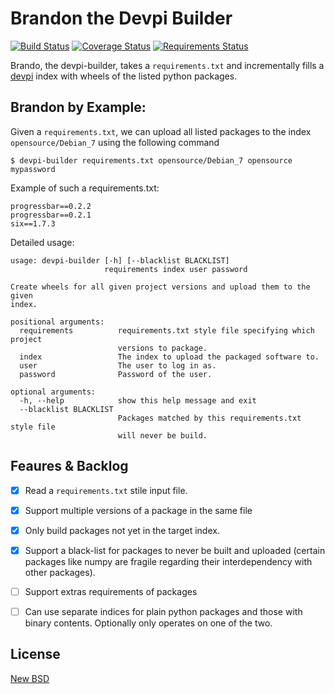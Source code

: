 Brandon the Devpi Builder
=========================
[![Build Status](https://travis-ci.org/blue-yonder/devpi-builder.svg?branch=master)](https://travis-ci.org/blue-yonder/devpi-builder)
[![Coverage Status](https://coveralls.io/repos/blue-yonder/devpi-builder/badge.png?branch=master)](https://coveralls.io/r/blue-yonder/devpi-builder?branch=master)
[![Requirements Status](https://requires.io/github/blue-yonder/devpi-builder/requirements.png?branch=master)](https://requires.io/github/blue-yonder/devpi-builder/requirements/?branch=master)

Brando, the devpi-builder, takes a `requirements.txt` and incrementally fills a [devpi](http://doc.devpi.net/latest/) index with wheels of the listed python packages.


Brandon by Example:
-------------------

Given a `requirements.txt`, we can upload all listed packages to the index `opensource/Debian_7` using the following command

    $ devpi-builder requirements.txt opensource/Debian_7 opensource mypassword
    
Example of such a requirements.txt:

    progressbar==0.2.2 
    progressbar==0.2.1 
    six==1.7.3

Detailed usage:

    usage: devpi-builder [-h] [--blacklist BLACKLIST]
                         requirements index user password
    
    Create wheels for all given project versions and upload them to the given
    index.
    
    positional arguments:
      requirements          requirements.txt style file specifying which project
                            versions to package.
      index                 The index to upload the packaged software to.
      user                  The user to log in as.
      password              Password of the user.
    
    optional arguments:
      -h, --help            show this help message and exit
      --blacklist BLACKLIST
                            Packages matched by this requirements.txt style file
                            will never be build.


Feaures & Backlog
------------------

 * [x] Read a `requirements.txt` stile input file.
 * [x] Support multiple versions of a package in the same file 
 * [x] Only build packages not yet in the target index.
 * [x] Support a black-list for packages to never be built and uploaded (certain packages like numpy are fragile regarding their interdependency with other packages).
 * [ ] Support extras requirements of packages
 * [ ] Can use separate indices for plain python packages and those with binary contents. Optionally only operates on one of the two.


License
-------

[New BSD](COPYING)
